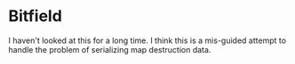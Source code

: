 # Bitfield

I haven't looked at this for a long time.  I think this is a mis-guided
attempt to handle the problem of serializing map destruction data.
